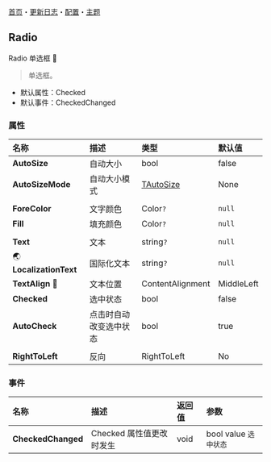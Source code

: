 ﻿[首页](../Home.md)・[更新日志](../UpdateLog.md)・[配置](../Config.md)・[主题](../Theme.md)

## Radio

Radio 单选框 👚

> 单选框。

- 默认属性：Checked
- 默认事件：CheckedChanged

### 属性

名称 | 描述 | 类型 | 默认值 |
:--|:--|:--|:--|
**AutoSize** | 自动大小 | bool | false |
**AutoSizeMode** | 自动大小模式 | [TAutoSize](Enum.md#tautosize) | None |
||||
**ForeColor** | 文字颜色 | Color`?` | `null` |
**Fill** | 填充颜色 | Color`?` | `null` |
||||
**Text** | 文本 | string`?` | `null` |
🌏 **LocalizationText** | 国际化文本 | string`?` | `null` |
**TextAlign** 🔴 | 文本位置 | ContentAlignment | MiddleLeft |
**Checked** | 选中状态 | bool | false |
**AutoCheck** | 点击时自动改变选中状态 | bool | true |
||||
**RightToLeft** | 反向 | RightToLeft | No |

### 事件

名称 | 描述 | 返回值 | 参数 |
:--|:--|:--|:--|
**CheckedChanged** | Checked 属性值更改时发生 | void | bool value `选中状态` |